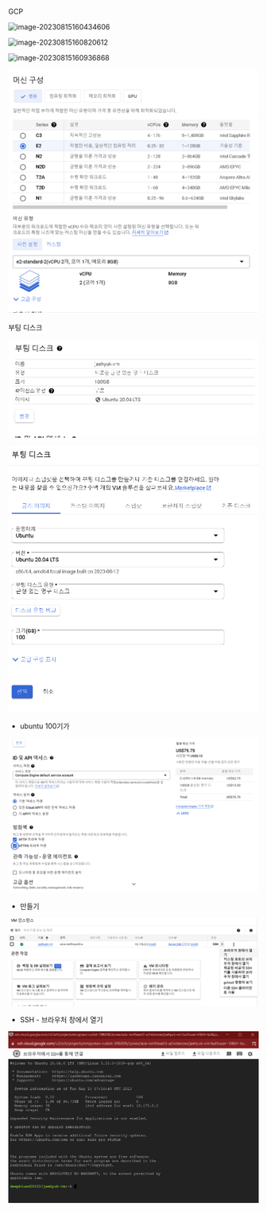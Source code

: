GCP

![image-20230815160434606](C:\Users\deepBlue\AppData\Roaming\Typora\typora-user-images\image-20230815160434606.png)

![image-20230815160820612](C:\Users\deepBlue\AppData\Roaming\Typora\typora-user-images\image-20230815160820612.png)

![image-20230815160936868](C:\Users\deepBlue\AppData\Roaming\Typora\typora-user-images\image-20230815160936868.png)



![image-20230815161232973](../../images/GCP-1/image-20230815161232973.png)



부팅 디스크

![image-20230815161312389](../../images/GCP-1/image-20230815161312389.png)

![image-20230815161240186](../../images/GCP-1/image-20230815161240186.png)

- ubuntu 100기가 

![image-20230815161351924](../../images/GCP-1/image-20230815161351924.png)

- 만들기



![image-20230815161602677](../../images/GCP-1/image-20230815161602677.png)

- SSH -  브라우처 창에서 열기

![image-20230815161652480](../../images/GCP-1/image-20230815161652480.png)


